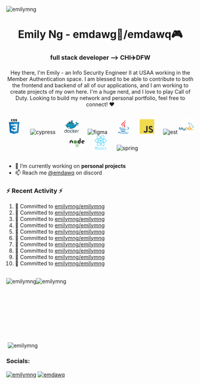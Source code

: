 <p align="left"> <img src="https://komarev.com/ghpvc/?username=emilymng&label=Profile%20views&color=0e75b6&style=flat" alt="emilymng" /> </p>
<h1 align="center">Emily Ng - emdawg🐶/emdawq🎮 </h1>
<h3 align="center">full stack developer --> CHI✈️DFW</h3>

<p align="center">Hey there, I'm Emily - an Info Security Engineer II at USAA working in the Member Authentication space. I am blessed to be able to contribute to both the frontend and backend of all of our applications, and I am working to create projects of my own here. I'm a huge nerd, and I love to play Call of Duty. Looking to build my network and personal portfolio, feel free to connect! ♥️</p>

<div>&nbsp;</div>

<div align="center">
  <img src="https://raw.githubusercontent.com/devicons/devicon/master/icons/css3/css3-original-wordmark.svg" alt="css3" width="40" height="40"/>
  <img width="15" />
  <img src="https://raw.githubusercontent.com/simple-icons/simple-icons/6e46ec1fc23b60c8fd0d2f2ff46db82e16dbd75f/icons/cypress.svg" alt="cypress" width="40" height="40"/> 
  <img width="15" />
  <img src="https://raw.githubusercontent.com/devicons/devicon/master/icons/docker/docker-original-wordmark.svg" alt="docker" width="40" height="40"/> 
  <img width="15" />
  <img src="https://www.vectorlogo.zone/logos/figma/figma-icon.svg" alt="figma" width="40" height="40"/> 
  <img width="15" />
  <img src="https://raw.githubusercontent.com/devicons/devicon/master/icons/java/java-original.svg" alt="java" width="40" height="40"/>
  <img width="15" />
  <img src="https://raw.githubusercontent.com/devicons/devicon/master/icons/javascript/javascript-original.svg" alt="javascript" width="40" height="40"/>
  <img width="15" />
  <img src="https://www.vectorlogo.zone/logos/jestjsio/jestjsio-icon.svg" alt="jest" width="40" height="40"/>
  <img src="https://raw.githubusercontent.com/devicons/devicon/master/icons/mysql/mysql-original-wordmark.svg" alt="mysql" width="40" height="40"/>
  <img width="15" />
  <img src="https://raw.githubusercontent.com/devicons/devicon/master/icons/nodejs/nodejs-original-wordmark.svg" alt="nodejs" width="40" height="40"/>
  <img width="15" />
  <img src="https://raw.githubusercontent.com/devicons/devicon/master/icons/react/react-original-wordmark.svg" alt="react" width="40" height="40"/> 
  <img width="15" />
  <img src="https://www.vectorlogo.zone/logos/springio/springio-icon.svg" alt="spring" width="40" height="40"/>
</div>

<div>&nbsp;</div>
<div>
  <ul>
    <li>🔭 I’m currently working on <b>personal projects</b></li>
    <li>📫 Reach me <a href="https://discord.com/users/538857242007568399">@emdawq</a> on discord</li>
  </ul>
</div>


<h3 align="left">⚡ Recent Activity ⚡ </h3>
<p align="left" >
  <!--START_SECTION:activity-->
<ol>
<li>📝 Committed to <a href="https://github.com/emilymng/emilymng/commit/770171d69566b42c511aa9b06dec622f86c6659c">emilymng/emilymng</a></li>
<li>📝 Committed to <a href="https://github.com/emilymng/emilymng/commit/69af69cce4e1c935c8c607dd66a1f34c62e2e2dc">emilymng/emilymng</a></li>
<li>📝 Committed to <a href="https://github.com/emilymng/emilymng/commit/802f53c7bd701f76076c32a9a1335d4c14c5e6c3">emilymng/emilymng</a></li>
<li>📝 Committed to <a href="https://github.com/emilymng/emilymng/commit/a540ea97f7680d42acc1758423e41ee8b02ce096">emilymng/emilymng</a></li>
<li>📝 Committed to <a href="https://github.com/emilymng/emilymng/commit/526cd441ef712abfd603412da0c530fc7cfdd9a6">emilymng/emilymng</a></li>
<li>📝 Committed to <a href="https://github.com/emilymng/emilymng/commit/342633713f972e26ea0f484eab2426e49fe5f1fc">emilymng/emilymng</a></li>
<li>📝 Committed to <a href="https://github.com/emilymng/emilymng/commit/f637b45584e64cadf2ab21e3f7d117e6ba427f48">emilymng/emilymng</a></li>
<li>📝 Committed to <a href="https://github.com/emilymng/emilymng/commit/e66f49d794cec26272e64bd3c16ff621cd07688f">emilymng/emilymng</a></li>
<li>📝 Committed to <a href="https://github.com/emilymng/emilymng/commit/6260e97a35315a1c5652b746e520ec28cda22493">emilymng/emilymng</a></li>
<li>📝 Committed to <a href="https://github.com/emilymng/emilymng/commit/bc82b375d19fea202ae36c04415ceb64e4646271">emilymng/emilymng</a></li>
</ol>
<!--END_SECTION:activity-->
</p>
<div>&nbsp;</div>

<div style="display: flex; flex-direction: row;">
  <img height="140" align="center" src="https://github-readme-streak-stats.herokuapp.com/?user=emilymng&" alt="emilymng" />

  <img height="140" align="center" src="https://github-readme-stats.vercel.app/api?username=emilymng&show_icons=true&locale=en" alt="emilymng" />
</div>

<div>&nbsp;</div>
<p>&nbsp;<img height="140" align="center" src="https://github-readme-stats.vercel.app/api/top-langs?username=emilymng&show_icons=true&locale=en&layout=compact" alt="emilymng" /></p>

<h3 align="left">Socials:</h3>
<p align="left">
<a href="https://linkedin.com/in/emilymng" target="blank"><img align="center" src="https://raw.githubusercontent.com/rahuldkjain/github-profile-readme-generator/master/src/images/icons/Social/linked-in-alt.svg" alt="emilymng" height="30" width="40" /></a>
<a href="https://instagram.com/emdawq" target="blank"><img align="center" src="https://raw.githubusercontent.com/rahuldkjain/github-profile-readme-generator/master/src/images/icons/Social/instagram.svg" alt="emdawq" height="30" width="40" /></a>
</p>
